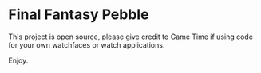 # Final Fantasy Pebble

This project is open source, please give credit to Game Time if using code for your own watchfaces or watch applications.

Enjoy.

